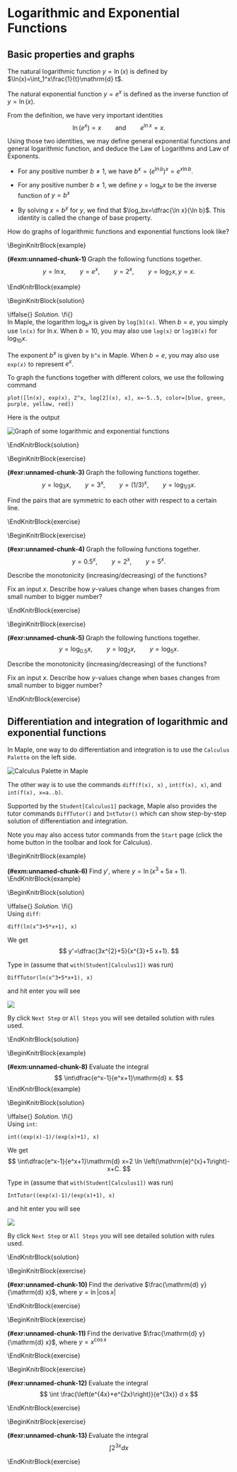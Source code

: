 # Logarithmic and Exponential Functions

## Basic properties and graphs

The natural logarithmic function $y=\ln(x)$ is defined by $\ln(x)=\int_1^x\frac{1}{t}\mathrm{d} t$.

The natural exponential function $y=e^x$ is defined as the inverse function of $y=\ln(x)$.

From the definition, we have very important identities
$$
\ln(e^x)=x\qquad \text{and}\qquad e^{\ln x}=x.
$$

<!-- In mathematics, an identity is an equality that always holds true when assigning values to the same variable in both sides. -->

Using those two identities, we may define general exponential functions and general logarithmic function, and deduce the Law of Logarithms and Law of Exponents.

- For any positive number $b\ne 1$, we have $b^x=(e^{\ln b})^x=e^{x\ln b}$.

- For any positive number $b\ne 1$, we define $y=\log_bx$ to be the inverse function of $y=b^x$

- By solving $x=b^y$ for $y$, we find that $\log_bx=\dfrac{\ln x}{\ln b}$. This identity is called the change of base property.

How do graphs of logarithmic functions and exponential functions look like?

\BeginKnitrBlock{example}<div class="example"><span class="example" id="exm:unnamed-chunk-1"><strong>(\#exm:unnamed-chunk-1) </strong></span>
Graph the following functions together.
$$
y=\ln x, \qquad y=e^x, \qquad y=2^x, \qquad y=\log_2x, y=x.
$$
</div>\EndKnitrBlock{example}

\BeginKnitrBlock{solution}<div class="solution">\iffalse{} <span class="solution"><em>Solution. </em></span>  \fi{}<br>
In Maple, the logarithm $\log_bx$ is given by `log[b](x)`. When $b=e$, you simply use `ln(x)` for $\ln x$. When $b=10$, you may also use `log(x)` or `log10(x)` for $\log_{10}x$.

The exponent $b^x$ is given by `b^x` in Maple. When $b=e$, you may also use `exp(x)` to represent $e^x$.

To graph the functions together with different colors, we use the following command

    plot([ln(x), exp(x), 2^x, log[2](x), x], x=-5..5, color=[blue, green, purple, yellow, red])

Here is the output

![Graph of some logarithmic and exponential functions](figs/Log-Exp-Functions-01.png)
</div>\EndKnitrBlock{solution}

\BeginKnitrBlock{exercise}<div class="exercise"><span class="exercise" id="exr:unnamed-chunk-3"><strong>(\#exr:unnamed-chunk-3) </strong></span>Graph the following functions together.
$$
y=\log_3x, \qquad y=3^x, \qquad y=(1/3)^x, \qquad y=\log_{1/3}x.
$$

Find the pairs that are symmetric to each other with respect to a certain line.
</div>\EndKnitrBlock{exercise}

\BeginKnitrBlock{exercise}<div class="exercise"><span class="exercise" id="exr:unnamed-chunk-4"><strong>(\#exr:unnamed-chunk-4) </strong></span>Graph the following functions together.
$$
y=0.5^x, \qquad y=2^x, \qquad y=5^x.
$$

Describe the monotonicity (increasing/decreasing) of the functions?

Fix an input $x$. Describe how $y$-values change when bases changes from small number to bigger number?
</div>\EndKnitrBlock{exercise}

\BeginKnitrBlock{exercise}<div class="exercise"><span class="exercise" id="exr:unnamed-chunk-5"><strong>(\#exr:unnamed-chunk-5) </strong></span>Graph the following functions together.
$$
y=\log_{0.5}x, \qquad y=\log_2x, \qquad y=\log_{5}x.
$$

Describe the monotonicity (increasing/decreasing) of the functions?

Fix an input $x$. Describe how $y$-values change when bases changes from small number to bigger number?
</div>\EndKnitrBlock{exercise}

## Differentiation and integration of logarithmic and exponential functions

In Maple, one way to do differentiation and integration is to use the `Calculus Palette` on the left side.

![Calculus Palette in Maple](figs/Calculus-Palette.png)

The other way is to use the commands `diff(f(x), x)` , `int(f(x), x)`, and `int(f(x), x=a..b)`.

Supported by the `Student[Calculus1]` package, Maple also provides the tutor commands `DiffTutor()` and `IntTutor()` which can show step-by-step solution of differentiation and integration.

Note you may also access tutor commands from the `Start` page (click the home button in the toolbar and look for Calculus).

\BeginKnitrBlock{example}<div class="example"><span class="example" id="exm:unnamed-chunk-6"><strong>(\#exm:unnamed-chunk-6) </strong></span>Find $y'$, where $y=\ln \left(x^{3}+5x+1\right)$.</div>\EndKnitrBlock{example}

\BeginKnitrBlock{solution}<div class="solution">\iffalse{} <span class="solution"><em>Solution. </em></span>  \fi{}<br>
Using `diff`:

    diff(ln(x^3+5*x+1), x)

We get
$$
y'=\dfrac{3x^{2}+5}{x^{3}+5 x+1}.
$$

Type in (assume that `with(Student[Calculus1])` was run)

    DiffTutor(ln(x^3+5*x+1), x)

and hit enter you will see

![](figs/DiffTutor-ex.png)

By click `Next Step` or `All Steps` you will see detailed solution with rules used.
</div>\EndKnitrBlock{solution}

\BeginKnitrBlock{example}<div class="example"><span class="example" id="exm:unnamed-chunk-8"><strong>(\#exm:unnamed-chunk-8) </strong></span>Evaluate the integral
$$
\int\dfrac{e^x-1}{e^x+1}\mathrm{d} x.
$$</div>\EndKnitrBlock{example}

\BeginKnitrBlock{solution}<div class="solution">\iffalse{} <span class="solution"><em>Solution. </em></span>  \fi{}<br>
Using `int`:

    int((exp(x)-1)/(exp(x)+1), x)

We get
$$
\int\dfrac{e^x-1}{e^x+1}\mathrm{d} x=2 \ln \left(\mathrm{e}^{x}+1\right)- x+C.
$$

Type in (assume that `with(Student[Calculus1])` was run)

    IntTutor((exp(x)-1)/(exp(x)+1), x)

and hit enter you will see

![](figs/IntTutor-ex.png)

By click `Next Step` or `All Steps` you will see detailed solution with rules used.
</div>\EndKnitrBlock{solution}

\BeginKnitrBlock{exercise}<div class="exercise"><span class="exercise" id="exr:unnamed-chunk-10"><strong>(\#exr:unnamed-chunk-10) </strong></span>
Find the derivative $\frac{\mathrm{d} y}{\mathrm{d} x}$, where $y=\ln|\cos x|$
</div>\EndKnitrBlock{exercise}

\BeginKnitrBlock{exercise}<div class="exercise"><span class="exercise" id="exr:unnamed-chunk-11"><strong>(\#exr:unnamed-chunk-11) </strong></span>
Find the derivative $\frac{\mathrm{d} y}{\mathrm{d} x}$, where $y=x^{\cos x}$
</div>\EndKnitrBlock{exercise}

\BeginKnitrBlock{exercise}<div class="exercise"><span class="exercise" id="exr:unnamed-chunk-12"><strong>(\#exr:unnamed-chunk-12) </strong></span>
Evaluate the integral
$$
\int \frac{\left(e^{4x}+e^{2x}\right)}{e^{3x}} d x
$$
</div>\EndKnitrBlock{exercise}

\BeginKnitrBlock{exercise}<div class="exercise"><span class="exercise" id="exr:unnamed-chunk-13"><strong>(\#exr:unnamed-chunk-13) </strong></span>
Evaluate the integral
$$
\int 2^{3x} d x
$$
</div>\EndKnitrBlock{exercise}
